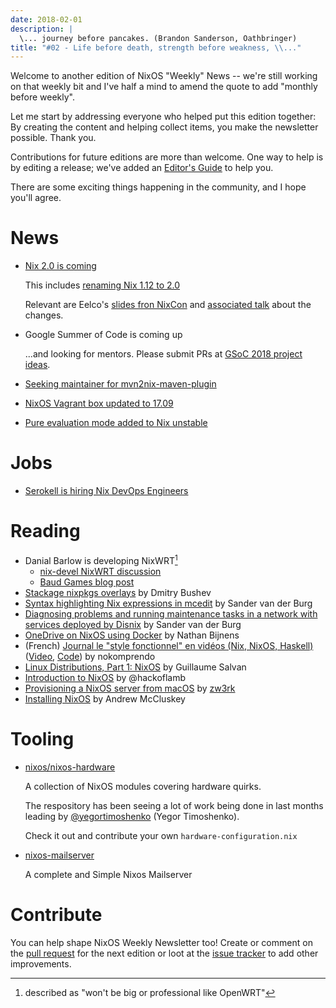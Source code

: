 ```yaml
---
date: 2018-02-01
description: |
  \... journey before pancakes. (Brandon Sanderson, Oathbringer)
title: "#02 - Life before death, strength before weakness, \\..."
---
```


Welcome to another edition of NixOS \"Weekly\" News \-- we\'re still
working on that weekly bit and I\'ve half a mind to amend the quote to
add \"monthly before weekly\".

Let me start by addressing everyone who helped put this edition
together: By creating the content and helping collect items, you make
the newsletter possible. Thank you.

Contributions for future editions are more than welcome. One way to help
is by editing a release; we\'ve added an [Editor\'s
Guide](https://github.com/NixOS/nixos-weekly/blob/master/EDITORS.rst) to
help you.

There are some exciting things happening in the community, and I hope
you\'ll agree.

# News

- [Nix 2.0 is
  coming](https://github.com/NixOS/nix/issues/1806#issuecomment-362062346)

  This includes [renaming Nix 1.12 to
  2.0](https://github.com/NixOS/nix/commit/c287d7312103bae5e154c0c4dd493371a22ea207)

  Relevant are Eelco\'s [slides fron
  NixCon](https://schedule.nixcon2017.org//system/event_attachments/attachments/000/000/004/original/talk.pdf?1509289391)
  and [associated
  talk](https://www.youtube.com/watch?v=XVIKScU7Uf4&index=4&list=PLgknCdxP89ReQzhfKwMYjLdwWsc7us8ns)
  about the changes.

- Google Summer of Code is coming up

  \...and looking for mentors. Please submit PRs at [GSoC 2018 project
  ideas](https://github.com/nix-community/google-summer-of-code).

- [Seeking maintainer for
  mvn2nix-maven-plugin](https://groups.google.com/forum/#!msg/nix-devel/yNpZaugzKiE/nrGP3by3AgAJ)

- [NixOS Vagrant box updated to
  17.09](https://app.vagrantup.com/nixos)

- [Pure evaluation mode added to Nix
  unstable](https://github.com/NixOS/nix/commit/d4dcffd64349bb52ad5f1b184bee5cc7c2be73b4)

# Jobs

- [Serokell is hiring Nix DevOps
  Engineers](https://gist.github.com/NaeosPsy/155f76a25e0c93eb067a0f4d86dd8cfc)

# Reading

- Danial Barlow is developing NixWRT[^1]
  - [nix-devel NixWRT
    discussion](https://groups.google.com/forum/#!topic/nix-devel/zDQH7Ulotoc)
  - [Baud Games blog
    post](https://ww.telent.net/2018/1/7/baud_games)
- [Stackage nixpkgs
  overlays](https://blog.typeable.io/posts/2018-01-19-stackage-overlay.html)
  by Dmitry Bushev
- [Syntax highlighting Nix expressions in
  mcedit](http://sandervanderburg.blogspot.com.es/2018/01/syntax-highlighting-nix-expressions-in.html)
  by Sander van der Burg
- [Diagnosing problems and running maintenance tasks in a network with
  services deployed by
  Disnix](http://sandervanderburg.blogspot.com/2018/01/diagnosing-problems-and-running.html)
  by Sander van der Burg
- [OneDrive on NixOS using
  Docker](https://nathan.gs/2018/01/09/onedrive-on-nixos-using-docker/)
  by Nathan Bijnens
- (French) [Journal le \"style fonctionnel\" en vidéos (Nix, NixOS,
  Haskell)](https://linuxfr.org/users/nokomprendo-3/journaux/le-style-fonctionnel-en-videos-nix-nixos-haskell)
  ([Video](https://www.youtube.com/watch?v=i6s-G_Hh3s4&list=PLe8vnuC2T7iGE3w_d-MCHw5mLzRAMiCM9),
  [Code](https://github.com/nokomprendo/tuto_fonctionnel)) by
  nokomprendo
- [Linux Distributions, Part 1:
  NixOS](https://guillaumesalvan.github.io/linux/nixos/2018/01/16/nixos.html)
  by Guillaume Salvan
- [Introduction to
  NixOS](https://stelligent.com/2017/07/11/introduction-to-nixos/) by
  \@hackoflamb
- [Provisioning a NixOS server from
  macOS](https://medium.com/@zw3rk/provisioning-a-nixos-server-from-macos-d36055afc4ad)
  by [zw3rk](https://medium.com/@zw3rk)
- [Installing NixOS](https://qfpl.io/posts/installing-nixos/) by
  Andrew McCluskey

# Tooling

- [nixos/nixos-hardware](https://github.com/NixOS/nixos-hardware)

  A collection of NixOS modules covering hardware quirks.

  The respository has been seeing a lot of work being done in last
  months leading by
  [\@yegortimoshenko](https://github.com/yegortimoshenko) (Yegor
  Timoshenko).

  Check it out and contribute your own `hardware-configuration.nix`

- [nixos-mailserver](https://github.com/r-raymond/nixos-mailserver)

  A complete and Simple Nixos Mailserver

# Contribute

You can help shape NixOS Weekly Newsletter too! Create or comment on the
[pull request](https://github.com/NixOS/nixos-weekly/pulls) for the next
edition or loot at the [issue
tracker](https://github.com/NixOS/nixos-weekly/issues) to add other
improvements.

[^1]: described as \"won\'t be big or professional like OpenWRT\"

